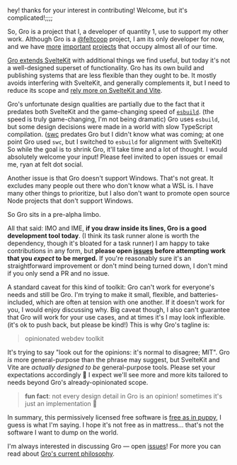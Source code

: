 hey! thanks for your interest in contributing! Welcome, but it's complicated!;;;;

So, Gro is a project that I, a developer of quantity 1, use to support my other work.
Although Gro is a [@feltcoop](https://github.com/feltcoop) project,
I am its only developer for now,
and we have
[more](https://github.com/feltcoop/felt)
[important](https://github.com/feltcoop/felt-server)
[projects](https://github.com/feltcoop/felt.social)
that occupy almost all of our time.

[Gro extends SvelteKit](https://github.com/feltcoop/gro/blob/main/src/docs/sveltekit.md)
with additional things we find useful,
but today it's not a well-designed superset of functionality.
Gro has its own build and publishing systems that are less flexible than they ought to be.
It mostly avoids interfering with SvelteKit, and generally complements it,
but I need to reduce its scope and
[rely more on SvelteKit and Vite](https://github.com/feltcoop/gro/blob/main/src/docs/sveltekit.md).

Gro's unfortunate design qualities are partially due to the fact that
it predates both SvelteKit and the game-changing speed of
[`esbuild`](https://github.com/evanw/esbuild).
(the speed is truly game-changing, I'm not being dramatic)
Gro uses `esbuild`, but some design decisions were made in a world with slow TypeScript compilation.
([swc](https://github.com/swc-project/swc) predates Gro but I didn't know what was coming;
at one point Gro used `swc`, but I switched to `esbuild` for alignment with SvelteKit)
So while the goal is to shrink Gro, it'll take time and a lot of thought.
I would absolutely welcome your input!
Please feel invited to open issues or email me, ryan at felt dot social.

Another issue is that Gro doesn't support Windows. That's not great.
It excludes many people out there who don't know what a WSL is.
I have many other things to prioritize,
but I also don't want to promote open source Node projects that don't support Windows.

So Gro sits in a pre-alpha limbo.

All that said: IMO and IME, **if you draw inside its lines, Gro is a good development tool today**.
(I think its task runner alone is worth the dependency, though it's bloated for a task runner)
I am happy to take contributions in any form,
but **please open [issues](https://github.com/feltcoop/gro/issues)**
**before attempting work that you _expect_ to be merged.**
If you're reasonably sure it's an straightforward improvement or don't mind being turned down,
I don't mind if you only send a PR and no issue.

A standard caveat for this kind of toolkit: Gro can't work for everyone's needs and still be Gro.
I'm trying to make it small, flexible, and batteries-included,
which are often at tension with one another.
If it doesn't work for you, I would enjoy discussing why.
Big caveat though, I also can't guarantee that Gro will work for your use cases,
and at times it's I may look inflexible. (it's ok to push back, but please be kind!)
This is why Gro's tagline is:

> opinionated webdev toolkit

It's trying to say "look out for the opinions: it's normal to disagree; MIT".
Gro _is_ more general-purpose than the phrase may suggest,
but SvelteKit and Vite are _actually designed to be_ general-purpose tools.
Please set your expectations accordingly 🐢
I expect we'll see more and more kits tailored
to needs beyond Gro's already-opinionated scope.

> **fun fact**: not every design detail in Gro is an opinion! sometimes it's just an implementation 🐌

In summary, this permissively licensed free software is
[free as in puppy](https://twitter.com/GalaxyKate/status/1371159136684105728),
I guess is what I'm saying.
I hope it's not free as in mattress... that's not the software I want to dump on the world.

I'm always interested in discussing Gro —
open [issues](https://github.com/feltcoop/gro/issues)!
For more you can read about [Gro's current philosophy](/src/docs/philosophy.md).

